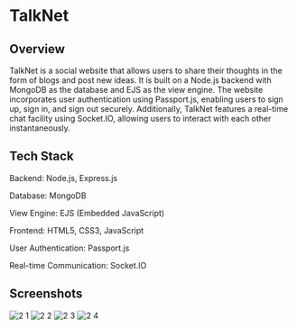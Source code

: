 # TalkNet 
## Overview
TalkNet is a social website that allows users to share their thoughts in the form of blogs and post new ideas. It is built on a Node.js backend with MongoDB as the database and EJS as the view engine. The website incorporates user authentication using Passport.js, enabling users to sign up, sign in, and sign out securely. Additionally, TalkNet features a real-time chat facility using Socket.IO, allowing users to interact with each other instantaneously.

## Tech Stack
Backend: Node.js, Express.js

Database: MongoDB

View Engine: EJS (Embedded JavaScript)

Frontend: HTML5, CSS3, JavaScript

User Authentication: Passport.js

Real-time Communication: Socket.IO

## Screenshots
![2 1](https://github.com/snglAyush126/TalkNet/assets/79006193/9ed4d2ca-648e-419c-96ba-2dc8afe54fe6)
![2 2](https://github.com/snglAyush126/TalkNet/assets/79006193/9d340ad4-e4f3-46f1-9baa-59c12ed4fe09)
![2 3](https://github.com/snglAyush126/TalkNet/assets/79006193/068738eb-1112-4311-9627-a9d7829dd3e9)
![2 4](https://github.com/snglAyush126/TalkNet/assets/79006193/53633076-9e26-4ce1-a092-5b09f70a9577)
